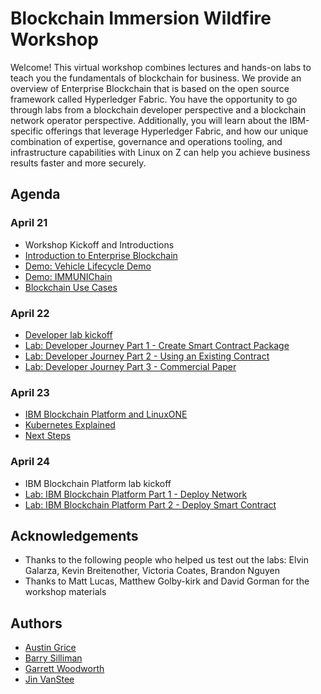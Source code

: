 # Blockchain Immersion Wildfire Workshop
Welcome! This virtual workshop combines lectures and hands-on labs to teach you the fundamentals of blockchain for business. We provide an overview of Enterprise Blockchain that is based on the open source framework called Hyperledger Fabric. You have the opportunity to go through labs from a blockchain developer perspective and a blockchain network operator perspective. Additionally, you will learn about the IBM-specific offerings that leverage Hyperledger Fabric, and how our unique combination of expertise, governance and operations tooling, and infrastructure capabilities with Linux on Z can help you achieve business results faster and more securely.

## Agenda

### April 21
*  Workshop Kickoff and Introductions
* [Introduction to Enterprise Blockchain](files/BlockchainExplainedVirtual.pdf)
* [Demo: Vehicle Lifecycle Demo](files/Vehicle_Lifecycle_Demo.pdf)
* [Demo: IMMUNIChain](docs/immunichain-home.md)
* [Blockchain Use Cases](files/BlockchainUseCasesVirtual.pdf)

### April 22
* [Developer lab kickoff](files/UsingIBMBlockchainPlatform.pdf)
* [Lab: Developer Journey Part 1 - Create Smart Contract Package](files/IBP_Lab1.pdf)
* [Lab: Developer Journey Part 2 - Using an Existing Contract](files/IBP_Lab2.pdf)
* [Lab: Developer Journey Part 3 - Commercial Paper](files/IBP_Lab3.pdf)

### April 23
* [IBM Blockchain Platform and LinuxONE](files/BlockchainPlatform.pdf)
* [Kubernetes Explained](files/Kubernetes_Explained_Woodworth.pdf)
* [Next Steps](files/BlockchainNextSteps_PR.pdf)

### April 24
* IBM Blockchain Platform lab kickoff
* [Lab: IBM Blockchain Platform Part 1 - Deploy Network](ibpconsole.md)
* [Lab: IBM Blockchain Platform Part 2 - Deploy Smart Contract](ibpdeploy.md)

## Acknowledgements

* Thanks to the following people who helped us test out the labs: Elvin Galarza, Kevin Breitenother, Victoria Coates, Brandon Nguyen
* Thanks to Matt Lucas, Matthew Golby-kirk and David Gorman for the workshop materials

## Authors
* [Austin Grice](mailto:austin.grice@ibm.com)
* [Barry Silliman](mailto:silliman@us.ibm.com)
* [Garrett Woodworth](mailto:garrett.lee.woodworth@ibm.com)
* [Jin VanStee](mailto:jinxiong@us.ibm.com)
